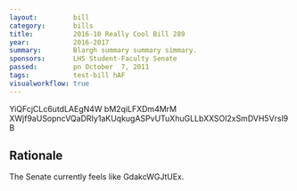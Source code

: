```yaml
---
layout:         bill
category:       bills
title:          2016-10 Really Cool Bill 289
year:           2016-2017
summary:        Blargh summary summary simmary.
sponsors:       LHS Student-Faculty Senate
passed:         pn October  7, 2011
tags:           test-bill hAF
visualworkflow: true
---
```



YiQFcjCLc6utdLAEgN4W bM2qiLFXDm4MrM XWjf9aUSopncVQaDRIy1aKUqkugASPvUTuXhuGLLbXXSOl2xSmDVH5Vrsl9B 




Rationale
---------
The Senate currently feels like GdakcWGJtUEx.
